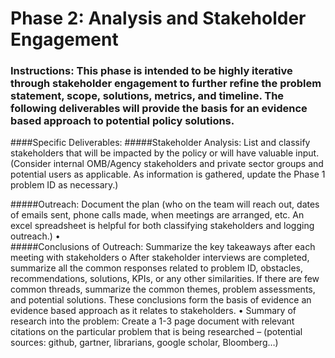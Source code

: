 # Phase 2: Analysis and Stakeholder Engagement
### Instructions: This phase is intended to be highly iterative through stakeholder engagement to further refine the problem statement, scope, solutions, metrics, and timeline. The following deliverables will provide the basis for an evidence based approach to potential policy solutions.

####Specific Deliverables:
#####Stakeholder Analysis: List and classify stakeholders that will be impacted by the policy or will have valuable input. (Consider internal OMB/Agency stakeholders and private sector groups and potential users as applicable. As information is gathered, update the Phase 1 problem ID as necessary.)
	
#####Outreach: Document the plan (who on the team will reach out, dates of emails sent, phone calls made, when meetings are arranged, etc. An excel spreadsheet is helpful for both classifying stakeholders and logging outreach.)
•	
#####Conclusions of Outreach: Summarize the key takeaways after each meeting with stakeholders
o	After stakeholder interviews are completed, summarize all the common responses related to problem ID, obstacles, recommendations, solutions, KPIs, or any other similarities. If there are few common threads, summarize the common themes, problem assessments, and potential solutions. These conclusions form the basis of evidence an evidence based approach as it relates to stakeholders.
•	Summary of research into the problem: Create a 1-3 page document with relevant citations on the particular problem that is being researched – (potential sources: github, gartner, librarians, google scholar, Bloomberg…)

